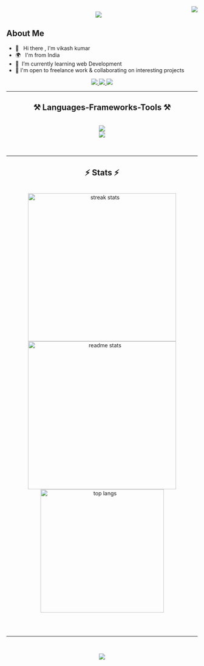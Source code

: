 
<img align="right" src="https://visitor-badge.laobi.icu/badge?page_id=vikashkumar74.vikashkumar74" />
<p align="center">
    <img src="https://readme-typing-svg.herokuapp.com?size=30&duration=5001&color=ff721b&vCenter=true&center=true&width=460&lines=Hi+There!+👋;+I'm+vikash+kumar;+software+engineer;" </p>


## About Me 
*  👋 &nbsp; Hi there , I'm vikash kumar
*  🌍 &nbsp; I'm from India
*  🧠  &nbsp;I’m currently learning web Development
*  🤝  I'm open to freelance work & collaborating on interesting projects


<div align="center"> 
  <a href="mailto:vikashpoddar437@gmail.com">
     <img src="https://img.shields.io/badge/-vikashpoddar437@gmail.com-FF721B?logo=gmail&logoColor=white&style=for-the-badge"/>
  </a>
  <a href="https://www.linkedin.com/in/vikash-kumar-a09475266/" target="_blank">
     <img src="https://img.shields.io/badge/vikash-kumar-0077B5?style=for-the-badge&logo=linkedin&logoColor=white" target="_blank" />
  </a>
   <a href="https://twitter.com/VIKASH7481" target="_blank">
    <img src="https://img.shields.io/badge/-@VIKASH7481-FF721B?logo=twitter&logoColor=white&style=for-the-badge"/>
  </a>
</div>

 <hr/>
 <h2 align="center">⚒️ Languages-Frameworks-Tools ⚒️</h2>
<br/>
<div align="center">
    <img src="https://skillicons.dev/icons?i=react,bootstrap,html,css,vscode,github,git" />
    <br>
    <img src="https://skillicons.dev/icons?i=nodejs,cpp,javascript,express,mongodb,nextjs" />
</div>
<br><br>
<hr/>

<h2 align="center">⚡ Stats ⚡</h2>
<br>
<div align=center>
  <img width=390 src="https://github-readme-streak-stats-vikashkumar74.vercel.app/?user=vikashkumar74&count_private=true&theme=react&border_radius=10" alt="streak stats"/>
  <img width=390 src="https://github-readme-stats-vikashkumar74.vercel.app/api?username=vikashkumar74&count_private=true&show_icons=true&theme=react&rank_icon=github&border_radius=10" alt="readme stats" />
  <br/>
  <img width=325 align="center" src="https://github-readme-stats-vikashkumar74.vercel.app/api/top-langs/?username=vikashkumar74&hide=HTML&langs_count=8&layout=compact&theme=react&border_radius=10&size_weight=0.5&count_weight=0.5&exclude_repo=github-readme-stats" alt="top langs" />
</div>

<br/><br/>

<hr/>

<br/>
<p align="center">
    <img src="https://readme-typing-svg.herokuapp.com?size=30&duration=5001&color=ff721b&vCenter=true&center=true&width=460&lines=Thanks+for+visit!+🤝;+shoot+me+a+message+on+Linkdin!;+I'm+always+down+to+collab:" </p>

